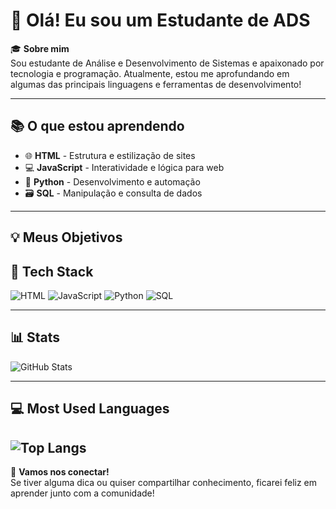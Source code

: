 # 👋 Olá! Eu sou um Estudante de ADS

🎓 **Sobre mim**  
Sou estudante de Análise e Desenvolvimento de Sistemas e apaixonado por tecnologia e programação. Atualmente, estou me aprofundando em algumas das principais linguagens e ferramentas de desenvolvimento!

---

## 📚 O que estou aprendendo

- 🌐 **HTML** - Estrutura e estilização de sites
- 💻 **JavaScript** - Interatividade e lógica para web
- 🐍 **Python** - Desenvolvimento e automação
- 🗃️ **SQL** - Manipulação e consulta de dados

---

## 💡 Meus Objetivos

## 🎯 Tech Stack

![HTML](https://img.shields.io/badge/-HTML-E34F26?style=flat-square&logo=html5&logoColor=white)
![JavaScript](https://img.shields.io/badge/-JavaScript-F7DF1E?style=flat-square&logo=javascript&logoColor=black)
![Python](https://img.shields.io/badge/-Python-3776AB?style=flat-square&logo=python&logoColor=white)
![SQL](https://img.shields.io/badge/-SQL-4479A1?style=flat-square&logo=postgresql&logoColor=white)

---

## 📊 Stats

![GitHub Stats](https://github-readme-stats.vercel.app/api?username=Ralfzinho&show_icons=true&theme=radical)

---

## 💻 Most Used Languages

![Top Langs](https://github-readme-stats.vercel.app/api/top-langs/?username=Ralfzinho&layout=compact&theme=radical)
---

🌟 **Vamos nos conectar!**  
Se tiver alguma dica ou quiser compartilhar conhecimento, ficarei feliz em aprender junto com a comunidade!

